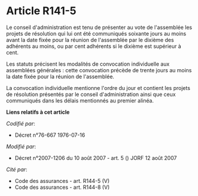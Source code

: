 # Article R141-5

Le conseil d'administration est tenu de présenter au vote de l'assemblée les projets de résolution qui lui ont été
communiqués soixante jours au moins avant la date fixée pour la réunion de l'assemblée par le dixième des adhérents au moins,
ou par cent adhérents si le dixième est supérieur à cent.

Les statuts précisent les modalités de convocation individuelle aux assemblées générales : cette convocation précède de
trente jours au moins la date fixée pour la réunion de l'assemblée.

La convocation individuelle mentionne l'ordre du jour et contient les projets de résolution présentés par le conseil
d'administration ainsi que ceux communiqués dans les délais mentionnés au premier alinéa.

**Liens relatifs à cet article**

_Codifié par_:

  - Décret n°76-667 1976-07-16

_Modifié par_:

  - Décret n°2007-1206 du 10 août 2007 - art. 5 () JORF 12 août 2007

_Cité par_:

  - Code des assurances - art. R144-5 (V)
  - Code des assurances - art. R144-8 (V)
